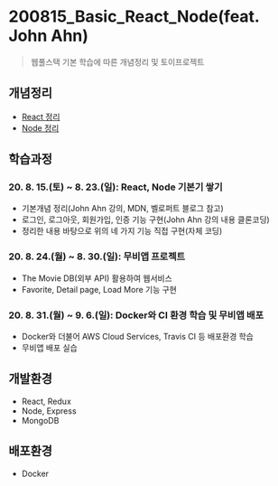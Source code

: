 # 200815_Basic_React_Node(feat. John Ahn)
> 웹풀스택 기본 학습에 따른 개념정리 및 토이프로젝트

## 개념정리
* [React 정리](https://www.notion.so/React-e15a0bffc5f546eca7c878c09c69a442)
* [Node 정리](https://www.notion.so/Node-b0f88f7a7d3e44479c6c9f6f57c6b5a1)

## 학습과정
### 20. 8. 15.(토) ~ 8. 23.(일): React, Node 기본기 쌓기
* 기본개념 정리(John Ahn 강의, MDN, 벨로퍼트 블로그 참고)
* 로그인, 로그아웃, 회원가입, 인증 기능 구현(John Ahn 강의 내용 클론코딩)
* 정리한 내용 바탕으로 위의 네 가지 기능 직접 구현(자체 코딩)
### 20. 8. 24.(월) ~ 8. 30.(일): 무비앱 프로젝트
* The Movie DB(외부 API) 활용하여 웹서비스 
* Favorite, Detail page, Load More 기능 구현
### 20. 8. 31.(월) ~ 9. 6.(일): Docker와 CI 환경 학습 및 무비앱 배포
* Docker와 더불어 AWS Cloud Services, Travis CI 등 배포환경 학습 
* 무비앱 배포 실습

## 개발환경
* React, Redux
* Node, Express
* MongoDB

## 배포환경
* Docker
